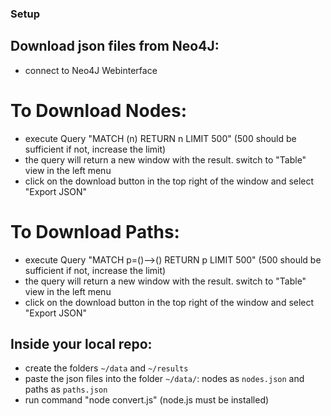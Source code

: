 ### Setup
## Download json files from Neo4J:
  - connect to Neo4J Webinterface
  
# To Download Nodes:
  - execute Query "MATCH (n) RETURN n LIMIT 500" (500 should be sufficient if not, increase the limit)
  - the query will return a new window with the result. switch to "Table" view in the left menu
  - click on the download button in the top right of the window and select "Export JSON"
  
# To Download Paths:
  - execute Query "MATCH p=()-->() RETURN p LIMIT 500" (500 should be sufficient if not, increase the limit)
  - the query will return a new window with the result. switch to "Table" view in the left menu
  - click on the download button in the top right of the window and select "Export JSON"
  
## Inside your local repo:
- create the folders `~/data` and `~/results`
- paste the json files into the folder `~/data/`: nodes as `nodes.json` and paths as `paths.json`
- run command "node convert.js" (node.js must be installed)
